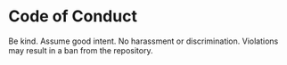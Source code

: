 # Code of Conduct

Be kind. Assume good intent. No harassment or discrimination. Violations may result in a ban from the repository.
